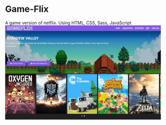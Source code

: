 # Game-Flix
A game version of netflix. Using HTML, CSS, Sass, JavaScript
![printscreen1](/img/printscreen1.jpg)
